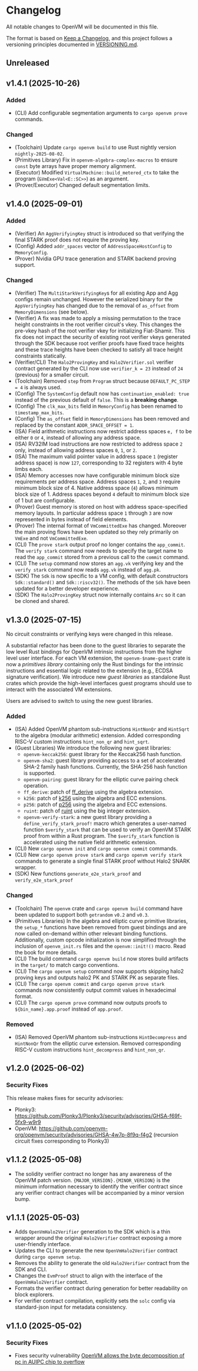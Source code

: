 # Changelog

All notable changes to OpenVM will be documented in this file.

The format is based on [Keep a Changelog](https://keepachangelog.com/en/1.0.0/),
and this project follows a versioning principles documented in [VERSIONING.md](./VERSIONING.md).

## Unreleased

## v1.4.1 (2025-10-26)

### Added
- (CLI) Add configurable segmentation arguments to `cargo openvm prove` commands.

### Changed
- (Toolchain) Update `cargo openvm build` to use Rust nightly version `nightly-2025-08-02`.
- (Primitives Library) Fix in `openvm-algebra-complex-macros` to ensure `const` byte arrays have proper memory alignment.
- (Executor) Modified `VirtualMachine::build_metered_ctx` to take the program (`&VmExe<Val<E::SC>>`) as an argument.
- (Prover/Executor) Changed default segmentation limits.

## v1.4.0 (2025-09-01)

### Added
- (Verifier) An `AggVerifyingKey` struct is introduced so that verifying the final STARK proof does not require the proving key.
- (Config) Added `addr_spaces` vector of `AddressSpaceHostConfig` to `MemoryConfig`.
- (Prover) Nvidia GPU trace generation and STARK backend proving support.

### Changed
- (Verifier) The `MultiStarkVerifyingKey`s for all existing App and Agg configs remain unchanged. However the serialized binary for the `AppVerifyingKey` has changed due to the removal of `as_offset` from `MemoryDimensions` (see below).
- (Verifier) A fix was made to apply a missing permutation to the trace height constraints in the root verifier circuit's vkey. This changes the pre-vkey hash of the root verifier vkey for initializing Fiat-Shamir. This fix does not impact the security of existing root verifier vkeys generated through the SDK because root verifier proofs have fixed trace heights and these trace heights have been checked to satisfy all trace height constraints statically.
- (Verifier/CLI) The `Halo2ProvingKey` and `Halo2Verifier.sol` verifier contract generated by the CLI now use `verifier_k = 23` instead of `24` (previous) for a smaller circuit.
- (Toolchain) Removed `step` from `Program` struct because `DEFAULT_PC_STEP = 4` is always used.
- (Config) The `SystemConfig` default now has `continuation_enabled: true` instead of the previous default of `false`. This is a **breaking change**.
- (Config) The `clk_max_bits` field in `MemoryConfig` has been renamed to `timestamp_max_bits`.
- (Config) The `as_offset` field in `MemoryDimensions` has been removed and replaced by the constant `ADDR_SPACE_OFFSET = 1`.
- (ISA) Field arithmetic instructions now restrict address spaces `e, f` to be either `0` or `4`, instead of allowing any address space.
- (ISA) RV32IM load instructions are now restricted to address space `2` only, instead of allowing address spaces `0`, `1`, or `2`.
- (ISA) The maximum valid pointer value in address space `1` (register address space) is now `127`, corresponding to 32 registers with 4 byte limbs each.
- (ISA) Memory accesses now have configurable minimum block size requirements per address space. Address spaces `1`, `2`, and `3` require minimum block size of 4. Native address space (`4`) allows minimum block size of 1. Address spaces beyond `4` default to minimum block size of 1 but are configurable.
- (Prover) Guest memory is stored on host with address space-specified memory layouts. In particular address space `1` through `3` are now represented in bytes instead of field elements.
- (Prover) The internal format of `VmCommittedExe` has changed. Moreover the main proving flows have been updated so they rely primarily on `VmExe` and not `VmCommittedExe`.
- (CLI) The `prove stark` output proof no longer contains the `app_commit`. The `verify stark` command now needs to specify the target name to read the `app_commit` stored from a previous call to the `commit` command.
- (CLI) The `setup` command now stores an `agg.vk` verifying key and the `verify stark` command now reads `agg.vk` instead of `agg.pk`.
- (SDK) The `Sdk` is now specific to a VM config, with default constructors `Sdk::standard()` and `Sdk::riscv32()`. The methods of the `Sdk` have been updated for a better developer experience.
- (SDK) The `Halo2ProvingKey` struct now internally contains `Arc` so it can be cloned and shared.

## v1.3.0 (2025-07-15)

No circuit constraints or verifying keys were changed in this release.

A substantial refactor has been done to the guest libraries to separate the low level Rust bindings for OpenVM intrinsic instructions from the higher level user interface. For each VM extension, the `openvm-$name-guest` crate is now a _primitives library_ containing only the Rust bindings for the intrinsic instructions and essential logic related to the extension (e.g., ECDSA signature verification). We introduce new _guest libraries_ as standalone Rust crates which provide the high-level interfaces guest programs should use to interact with the associated VM extensions.

Users are advised to switch to using the new guest libraries.

### Added
- (ISA) Added OpenVM phantom sub-instructions `HintNonQr` and `HintSqrt` to the algebra (modular arithmetic) extension. Added corresponding RISC-V custom instructions `hint_non_qr` and `hint_sqrt`.
- (Guest Libraries) We introduce the following new guest libraries:
  - `openvm-keccak256`: guest library for the Keccak256 hash function.
  - `openvm-sha2`: guest library providing access to a set of accelerated SHA-2 family hash functions. Currently, the SHA-256 hash function is supported.
  - `openvm-pairing`: guest library for the elliptic curve pairing check operation.
  - `ff_derive`: patch of [ff_derive](https://crates.io/crates/ff_derive) using the algebra extension.
  - `k256`: patch of [k256](https://crates.io/crates/k256) using the algebra and ECC extensions.
  - `p256`: patch of [p256](https://crates.io/crates/p256) using the algebra and ECC extensions.
  - `ruint`: patch of [ruint](https://crates.io/crates/ruint) using the big integer extension.
  - `openvm-verify-stark`: a new guest library providing a `define_verify_stark_proof!` macro which generates a user-named function `$verify_stark` that can be used to verify an OpenVM STARK proof from within a Rust program. The `$verify_stark` function is accelerated using the native field arithmetic extension.
- (CLI) New `cargo openvm init` and `cargo openvm commit` commands.
- (CLI) New `cargo openvm prove stark` and `cargo openvm verify stark` commands to generate a single final STARK proof without Halo2 SNARK wrapper.
- (SDK) New functions `generate_e2e_stark_proof` and `verify_e2e_stark_proof`

### Changed
- (Toolchain) The `openvm` crate and `cargo openvm build` command have been updated to support both `getrandom` `v0.2` and `v0.3`.
- (Primitives Libraries) In the algebra and elliptic curve primitive libraries, the `setup_*` functions have been removed from guest bindings and are now called on-demand within other relevant binding functions. Additionally, custom opcode initialization is now simplified through the inclusion of `openvm_init.rs` files and the `openvm::init!()` macro. Read the book for more details.
- (CLI) The build command `cargo openvm build` now stores build artifacts in the `target/` to match cargo conventions.
- (CLI) The `cargo openvm setup` command now supports skipping halo2 proving keys and outputs halo2 PK and STARK PK as separate files.
- (CLI) The `cargo openvm commit` and `cargo openvm prove stark` commands now consistently output commit values in hexadecimal format.
- (CLI) The `cargo openvm prove` command now outputs proofs to `${bin_name}.app.proof` instead of `app.proof`.

### Removed
- (ISA) Removed OpenVM phantom sub-instructions `HintDecompress` and `HintNonQr` from the elliptic curve extension. Removed corresponding RISC-V custom instructions `hint_decompress` and `hint_non_qr`.

## v1.2.0 (2025-06-02)

### Security Fixes
This release makes fixes for security advisories:
- Plonky3: https://github.com/Plonky3/Plonky3/security/advisories/GHSA-f69f-5fx9-w9r9
- OpenVM: https://github.com/openvm-org/openvm/security/advisories/GHSA-4w7p-8f9q-f4g2 (recursion circuit fixes corresponding to Plonky3)

## v1.1.2 (2025-05-08)

- The solidity verifier contract no longer has any awareness of the OpenVM patch version. `{MAJOR_VERSION}.{MINOR_VERSION}` is the minimum information necessary to identify the verifier contract since any verifier contract changes will be accompanied by a minor version bump.

## v1.1.1 (2025-05-03)

- Adds `OpenVmHalo2Verifier` generation to the SDK which is a thin wrapper around the original `Halo2Verifier` contract exposing a more user-friendly interface.
- Updates the CLI to generate the new `OpenVmHalo2Verifier` contract during `cargo openvm setup`.
- Removes the ability to generate the old `Halo2Verifier` contract from the SDK and CLI.
- Changes the `EvmProof` struct to align with the interface of the `OpenVmHalo2Verifier` contract.
- Formats the verifier contract during generation for better readability on block explorers.
- For verifier contract compilation, explicitly sets the `solc` config via standard-json input for metadata consistency.

## v1.1.0 (2025-05-02)

### Security Fixes
- Fixes security vulnerability [OpenVM allows the byte decomposition of pc in AUIPC chip to overflow](https://github.com/advisories/GHSA-jf2r-x3j4-23m7)
